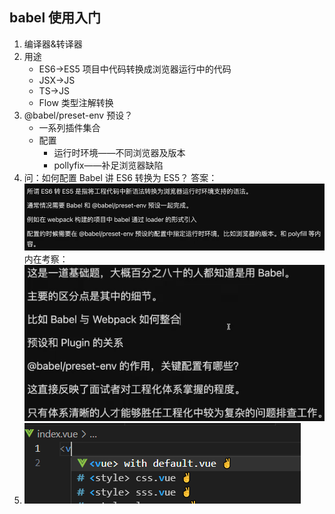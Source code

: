 ## babel 使用入门

1. 编译器&转译器
2. 用途
   - ES6->ES5 项目中代码转换成浏览器运行中的代码
   - JSX->JS
   - TS->JS
   - Flow 类型注解转换
3. @babel/preset-env 预设？
   - 一系列插件集合
   - 配置
     - 运行时环境——不同浏览器及版本
     - pollyfix——补足浏览器缺陷
4. 问：如何配置 Babel 讲 ES6 转换为 ES5？
   答案：![Alt text](./images/image-6.png)
   内在考察：![Alt text](./images/image-7.png)
5. ![Alt text](./images/image-8.png)
